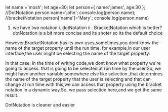 let name ='mosh';
let age=30;
let person={
    name:'james',
    age:30
};
//DotNotation
person.name='john';
console.log(person.name);
//bracketNotation
person['name']='Mary';
console.log(person.name)

1. we have two notation 
i. dotNotation ii . BracketNotation
which is better?
dotNotation is a bit more concise and its shoter so its the default choice 

However,BracketNotation has its own uses,sometimes,you dont know the name of the target property until the run time.
for example,in our user interface,the user might be selecting the name of the target property.

In that case, in the time of writing code,we dont know what property we're going to access. that is going to be selected at run time by the user.So, we might have another variable somewhere else like selection ,that determines the name of the target property that the user is selecting and that can change at run time.with this,we can access that property using the bracket notation in a dynamic way.So, we pass selection here,and we get the same result.

DotNotation is cleaner and easier  
